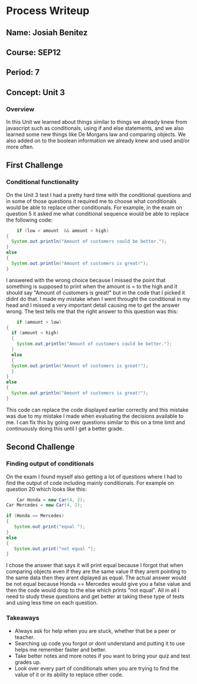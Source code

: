 # Process Writeup

## Name: Josiah Benitez
## Course: SEP12
## Period: 7
## Concept: Unit 3

### Overview

In this Unit we learned about things similar to things we already knew from javascript such as conditionals, using if and else statements, and we also learned some new things like De Morgans law and comparing objects. We also added on to the boolean information we already knew and used and/or more often.
## First Challenge
### Conditional functionality

On the Unit 3 test I had a pretty hard time with the conditional questions and in some of those questions it required me to choose what conditionals would be able to replace other conditionals. For example, in the exam on question 5 it asked me what conditional sequence would be able to replace the following code:
  
```java
    if (low < amount  && amount < high)
{
  System.out.println("Amount of customers could be better.");
}
else
{
  System.out.println("Amount of customers is great!");
}
```
I answered with the wrong choice because I missed the point that something is supposed to print when the amount is = to the high and it should say "Amount of customers is great!" but in the code that I picked it didnt do that. I made my mistake when I went throught the conditional in my head and I missed a very important detail causing me to get the answer wrong. The test tells me that the right answer to this question was this: 

```java
    if (amount > low)
{
  if (amount < high)
  {
    System.out.println("Amount of customers could be better.");
  }
  else
  {
  System.out.println("Amount of customers is great!");
  }
}
else
{
  System.out.println("Amount of customers is great!");
}
```

 This code can replace the code displayed earlier correctly and this mistake was due to my mistake I made when evaluating the decisions available to me. I can fix this by going over questions similar to this on a time limit and continuously doing this until I get a better grade.
 
## Second Challenge
### Finding output of conditionals

On the exam I found myself also getting a lot of questions where I had to find the output of code including mainly conditionals. For example on question 20 which looks like this:

    
 ```java 
     Car Honda = new Car(4, 2);
Car Mercedes = new Car(4, 2);

if (Honda == Mercedes) 
{
    System.out.print("equal ");
} 
else 
{
    System.out.print("not equal ");
}
   ```

I chose the answer that says it will print equal because I forgot that when comparing objects even if they are the same value if they arent pointing to the same data then they arent diplayed as equal. The actual answer would be not equal because Honda == Mercedes would give you a false value and then the code would drop to the else which prints "not equal". All in all I need to study these questions and get better at taking these type of tests and using less time on each question.

### Takeaways

* Always ask for help when you are stuck, whether that be a peer or teacher.
* Searching up code you forgot or dont understand and putting it to use helps me remember faster and better.
* Take better notes and more notes if you want to bring your quiz and test grades up.
* Look over every part of conditionals when you are trying to find the value of it or its ability to replace other code.
